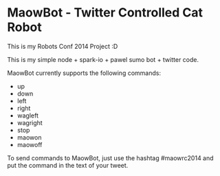 MaowBot - Twitter Controlled Cat Robot
=============

This is my Robots Conf 2014 Project :D

This is my simple node + spark-io + pawel sumo bot + twitter code. 

MaowBot currently supports the following commands:
* up
* down
* left
* right
* wagleft
* wagright
* stop
* maowon
* maowoff

To send commands to MaowBot, just use the hashtag #maowrc2014 and put the command in the text of your tweet. 
